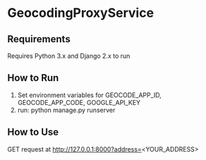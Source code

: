 # GeocodingProxyService

## Requirements
Requires Python 3.x and Django 2.x to run

## How to Run
1. Set environment variables for GEOCODE_APP_ID, GEOCODE_APP_CODE, GOOGLE_API_KEY 
2. run: python manage.py runserver

## How to Use
GET request at http://127.0.0.1:8000?address=<YOUR_ADDRESS>
